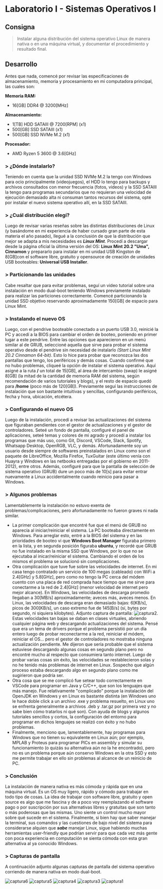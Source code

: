 # Laboratorio I - Sistemas Operativos I

## Consigna
>Instalar alguna distribución del sistema operativo Linux de manera nativa o en una máquina virtual, y documentar el procedimiento y resultado final.

## Desarrollo

Antes que nada, comencé por revisar las especificaciones de almacenamiento, memoria y procesamiento en mi computadora principal, las cuales son:

**Memoria RAM:**
- 16[GB] DDR4 @ 3200[MHz]

**Almacenamiento:**
- 1[TB] HDD SATAIII @ 7200[RPM] (x1)
- 500[GB] SSD SATAIII (x1)
- 500[GB] SSD NVMe M.2 (x1)

**Procesador:**
- AMD Ryzen 5 3600 @ 3.6[GHz]
 
### > ¿Dónde instalarlo?
Teniendo en cuenta que la unidad SSD NVMe M.2 la tengo con Windows para ocio principalmente (videojuegos), el HDD lo tengo para backups y archivos consultados con menor frecuencia (fotos, videos) y la SSD SATAIII la tengo para programas secundarios que no requieran una velocidad de ejecución demasiado alta ni consuman tantos recursos del sistema, opté por instalar el nuevo sistema operativo allí, en la SSD SATAIII.

### > ¿Cuál distribución elegí?
Luego de revisar varias reseñas sobre las distintas distribuciones de Linux (y basándome en mi experiencia de haber cursado gran parte de esta materia el año pasado), llegué a la conclusión de que la distribución que mejor se adapta a mis necesidades es ***Linux Mint***. Procedí a descargar desde la página oficial la última versión del OS: **Linux Mint 20.2 "Uma", Cinnamon** y prepararlo para instalar en mi unidad USB Kingston de 8[GB]con el software libre, gratuito y opensource de creación de unidades USB booteables: **Universal USB Installer**.

### > Particionando las unidades
Cabe resaltar que para evitar problemas, seguí un video tutorial sobre una instalación en modo dual-boot teniendo Windows previamente instalado para realizar las particiones correctamente.
Comencé particionando la unidad SSD objetivo reservando aproximadamente 150[GB] de espacio para Linux Mint.

### > Instalando el nuevo OS
Luego, con el pendrive booteable conectado a un puerto USB 3.0, reinicié la PC y accedí a la BIOS para cambiar el orden de booteo, poniendo en primer lugar a este pendrive.
Entre las opciones que aparecieron en un menú similar al de GRUB, seleccioné aquella que sirve para probar el sistema operativo desde el pendrive sin necesidad de instalarlo *(Start Linux Mint 20.2 Cinnamon 64-bit)*. Esto lo hice para probar que reconozca las dos pantallas que tengo, los periféricos y demás cosas. Cuando confirmé que no hubo problemas, cliqueé la opción de instalar el sistema operativo. Aquí asigné a la ruta **/** un total de 15[GB], al área de intercambio (swap) le asigné 8[GB] (la mitad de la cantidad de memoria RAM del sistema, según recomendación de varios tutoriales y blogs), y el resto de espacio quedó para **/home** (poco más de 120[GB]).
Previamente seguí las instrucciones de instalación que son bastante intuitivas y sencillas, configurando periféricos, fecha y hora, ubicación, etcétera.

### > Configurando el nuevo OS
Luego de la instalación, procedí a revisar las actualizaciones del sistema que figuraban pendientes con el gestor de actualizaciones y el gestor de controladores.
Seteé un fondo de pantalla, configuré el panel de aplicaciones, seteé temas y colores de mi agrado y procedí a instalar los programas que más uso, como Git, Discord, VSCode, Slack, Spotify, Whatsapp Desktop, OpenRGB, VLC, y demás. Afortunadamente soy un usuario desde siempre de softwares preinstalados en Linux como son el paquete de LibreOffice, Mozilla Firefox, TuxGuitar (este último venía con Huayra y Windows en las netbooks entregadas por el gobierno en 2011-2012), entre otros.
Además, configuré para que la pantalla de selección de sistema operativo (GRUB) dure un poco más de 10[s] para evitar entrar nuevamente a Linux accidentalmente cuando reinicio para pasar a Windows.

### > Algunos problemas
Lamentablemente la instalación no estuvo exenta de problemas/complicaciones, pero afortunadamente no fueron graves ni nada similar.
- La primer complicación que encontré fue que el menú de GRUB no aparecía al iniciar/reiniciar el sistema. La PC booteaba directamente en Windows. Para arreglar esto, entré a la BIOS del sistema y en las prioridades de booteo vi que **Windows Boot Manager** figuraba primero en la lista, y en segunda posición figuraba **ubuntu**, y recordé que GRUB no fue instalado en la misma SSD que Windows, por lo que no se ejecutaba al inicar/reiniciar el sistema. Cambiando el orden de los mismos el problema se solucionó sin complicaciones.
- Otra complicación que tuve fue sobre las velocidades de internet. En mi casa tengo contratado un servicio de 100 megas (cableado) con WiFi a 2.4[GHz] y 5.8[GHz], pero como no tengo la PC cerca del módem cuento con una placa de red comprada hace tiempo que me sirve para conectarme a la red de 2.4[GHz] (menor velocidad de internet pero mejor alcance). En Windows, las velocidades de descarga promedio llegaban a 30[MB/s] aproximadamente; aveces más, aveces menos. En Linux, las velocidades de descarga eran demasiado bajas: 6[KB/s], picos de 300[KB/s], un caso extremo fue de 145[B/s] (sí, bytes por segundo, ni siquiera kilobytes). Adjunto captura de pantalla: ![captura2](https://user-images.githubusercontent.com/66426042/128896774-2af9a99b-37ea-4889-be4d-542e71b6ec2a.png). Estas velocidades tan bajas se daban en clases virtuales, abriendo cualquier página web y descargando actualizaciones del sistema. Pensé que era un tema de drivers porque el problema persistió por un día entero luego de probar reconectarme a la red, reiniciar el módem, reiniciar el OS... pero el gestor de controladores no mostraba ninguna actualización pendiente. Me dijeron que sería probable que el sistema estuviese descargando algunas cosas en segundo plano pero no encontré mucho al respecto que consumiera tanto internet. Luego de probar varias cosas sin éxito, las velocidades se restablecieron solas y no he tenido más problemas de internet en Linux. Sospecho que algún proceso estaba descargando algo en segundo plano como me sugirieron que podría ser.
- Otra cosa que se me complicó fue setear todo correctamente en VSCode para programar en Java y C/C++, que son los lenguajes que más manejo. Fue relativamente "complicado" porque la instalación del OpenJDK en Windows y en Linux es bastante distinta (en Windows uno le hace doble click a un archivo .exe y problema resuelto, en Linux uno se enfrenta generalmente a archivos .deb y .tar.gz por primera vez y no sabe bien cómo tratarlos ni qué son). Con ayuda de blogs y algunos tutoriales sencillos y cortos, la configuración del entorno para programar en dichos lenguajes se realizó con éxito y no hubo problemas.
- Finalmente, menciono que, lamentablemente, hay programas para Windows que no tienen su equivalente en Linux aún; por ejemplo, MPLAB y Proteus para programar PICs en assembly y simular su funcionamiento (o quizás su alternativa aún no la he encontrado), pero no es un problema porque aún conservo Windows en la otra SSD y esto me permite trabajar en ello sin problemas al alcance de un reinicio de PC.

### > Conclusión
La instalación de manera nativa es más cómoda y rápida que en una máquina virtual. Es un OS muy ligero, rápido y cómodo para trabajar en todo tipo de cosas. La idea de trabajar con software libre, gratuito y open source es algo que me fascina y de a poco voy reemplazando el software pago o por suscripción por sus alternativas libres y gratuitas que son tanto o más poderosas que las mismas. Uno siente un control mucho mayor sobre qué sucede en el sistema.
Finalmente, si bien hay que saber manejar la terminal, sus comandos y las cuestiones de bajo nivel del sistema para considerarse alquien que ***sabe*** manejar Linux, sigue habiendo muchas herramientas user-friendly que podrían servir para que cada vez más gente con poca experiencia en computación se sienta cómoda con esta gran alternativa al ya conocido Windows.

### > Capturas de pantalla
A continuación adjunto algunas capturas de pantalla del sistema operativo corriendo de manera nativa en modo dual-boot.

![captura6](https://user-images.githubusercontent.com/66426042/128896754-94c1ed39-3293-4e5c-94a3-c7120c00668f.png)
![captura5](https://user-images.githubusercontent.com/66426042/128896764-ad24821a-d3df-4fc0-bc07-5bd27709bb82.png)
![captura4](https://user-images.githubusercontent.com/66426042/128896766-fb04dcda-13be-44d9-b466-35a1ca9f6736.png)
![captura3](https://user-images.githubusercontent.com/66426042/128896771-c7c7869d-8292-4aba-80fc-f2725b2f0c59.png)
![captura1](https://user-images.githubusercontent.com/66426042/128896777-8f044323-2a09-4089-9b5c-8b035dbd3190.png)

